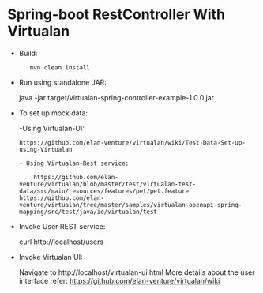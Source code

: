 Spring-boot RestController With Virtualan
==========================================

- Build:

         mvn clean install
                  
- Run using standalone JAR:

	java -jar target/virtualan-spring-controller-example-1.0.0.jar         

- To set up mock data:
     
     -Using Virtualan-UI:   
          
	  https://github.com/elan-venture/virtualan/wiki/Test-Data-Set-up-using-Virtualan
      
      - Using Virtualan-Rest service:
      
          https://github.com/elan-venture/virtualan/blob/master/test/virtualan-test-data/src/main/resources/features/pet/pet.feature
	  https://github.com/elan-venture/virtualan/tree/master/samples/virtualan-openapi-spring-mapping/src/test/java/io/virtualan/test

- Invoke User REST service:  
     
     curl http://localhost/users

- Invoke Virtualan UI:  			
  
  	Navigate to http://localhost/virtualan-ui.html 
	More details about the user interface refer: https://github.com/elan-venture/virtualan/wiki 
